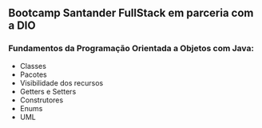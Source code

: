 ## Bootcamp Santander FullStack em parceria com a DIO

### Fundamentos da Programação Orientada a Objetos com Java:

- Classes
- Pacotes
- Visibilidade dos recursos
- Getters e Setters
- Construtores
- Enums
- UML

##